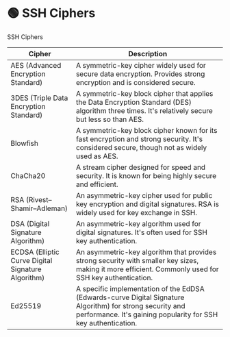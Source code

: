 # 🟢 SSH Ciphers



SSH Ciphers

| Cipher                                             | Description                                                                                                                                                                 |
| -------------------------------------------------- | --------------------------------------------------------------------------------------------------------------------------------------------------------------------------- |
| AES (Advanced Encryption Standard)                 | A symmetric-key cipher widely used for secure data encryption. Provides strong encryption and is considered secure.                                                         |
| 3DES (Triple Data Encryption Standard)             | A symmetric-key block cipher that applies the Data Encryption Standard (DES) algorithm three times. It's relatively secure but less so than AES.                            |
| Blowfish                                           | A symmetric-key block cipher known for its fast encryption and strong security. It's considered secure, though not as widely used as AES.                                   |
| ChaCha20                                           | A stream cipher designed for speed and security. It is known for being highly secure and efficient.                                                                         |
| RSA (Rivest–Shamir–Adleman)                        | An asymmetric-key cipher used for public key encryption and digital signatures. RSA is widely used for key exchange in SSH.                                                 |
| DSA (Digital Signature Algorithm)                  | An asymmetric-key algorithm used for digital signatures. It's often used for SSH key authentication.                                                                        |
| ECDSA (Elliptic Curve Digital Signature Algorithm) | An asymmetric-key algorithm that provides strong security with smaller key sizes, making it more efficient. Commonly used for SSH key authentication.                       |
| Ed25519                                            | A specific implementation of the EdDSA (Edwards-curve Digital Signature Algorithm) for strong security and performance. It's gaining popularity for SSH key authentication. |
